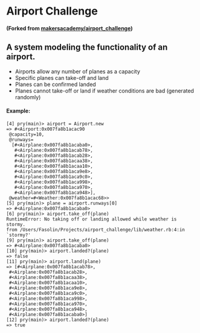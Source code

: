 # Airport Challenge
#### (Forked from [makersacademy/airport_challenge](https://github.com/makersacademy/airport_challenge))

## A system modeling the functionality of an airport.
- Airports allow any number of planes as a capacity
- Specific planes can take-off and land
- Planes can be confirmed landed
- Planes cannot take-off or land if weather conditions are bad (generated randomly)

#### Example:

```
[4] pry(main)> airport = Airport.new
=> #<Airport:0x007fa8b1acac90
 @capacity=10,
 @runways=
  [#<Airplane:0x007fa8b1acaba0>,
   #<Airplane:0x007fa8b1acab78>,
   #<Airplane:0x007fa8b1acab28>,
   #<Airplane:0x007fa8b1acaa38>,
   #<Airplane:0x007fa8b1acaa10>,
   #<Airplane:0x007fa8b1aca9e8>,
   #<Airplane:0x007fa8b1aca9c0>,
   #<Airplane:0x007fa8b1aca998>,
   #<Airplane:0x007fa8b1aca970>,
   #<Airplane:0x007fa8b1aca948>],
 @weather=#<Weather:0x007fa8b1acac68>>
[5] pry(main)> plane = airport.runways[0]
=> #<Airplane:0x007fa8b1acaba0>
[6] pry(main)> airport.take_off(plane)
RuntimeError: No taking off or landing allowed while weather is stormy.
from /Users/Fasolin/Projects/airport_challenge/lib/weather.rb:4:in `stormy?'
[9] pry(main)> airport.take_off(plane)
=> #<Airplane:0x007fa8b1acaba0>
[10] pry(main)> airport.landed?(plane)
=> false
[11] pry(main)> airport.land(plane)
=> [#<Airplane:0x007fa8b1acab78>,
 #<Airplane:0x007fa8b1acab28>,
 #<Airplane:0x007fa8b1acaa38>,
 #<Airplane:0x007fa8b1acaa10>,
 #<Airplane:0x007fa8b1aca9e8>,
 #<Airplane:0x007fa8b1aca9c0>,
 #<Airplane:0x007fa8b1aca998>,
 #<Airplane:0x007fa8b1aca970>,
 #<Airplane:0x007fa8b1aca948>,
 #<Airplane:0x007fa8b1acaba0>]
[12] pry(main)> airport.landed?(plane)
=> true
```
